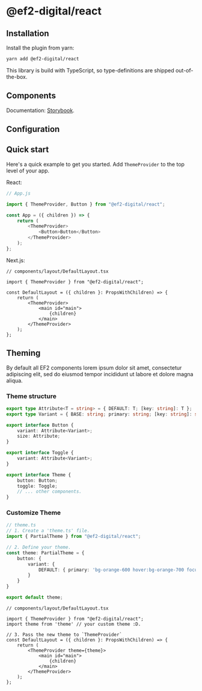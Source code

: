 # @ef2-digital/react

## Installation

Install the plugin from yarn:

```sh
yarn add @ef2-digital/react
```

This library is build with TypeScript, so type-definitions are shipped out-of-the-box.

## Components
Documentation: [Storybook](https://ef2-digital.github.io/react).

## Configuration

## Quick start
Here's a quick example to get you started. Add `ThemeProvider` to the top level of your app.

React:
```js
// App.js

import { ThemeProvider, Button } from "@ef2-digital/react";

const App = ({ children }) => {
    return (
        <ThemeProvider>
            <Button>Button</Button>
        </ThemeProvider>
    );
};
```

Next.js:
```tsx
// components/layout/DefaultLayout.tsx

import { ThemeProvider } from "@ef2-digital/react";

const DefaultLayout = ({ children }: PropsWithChildren) => {
    return (
        <ThemeProvider>
            <main id="main">
                {children}
            </main>
        </ThemeProvider>
    );
};
```

## Theming
By default all EF2 components lorem ipsum dolor sit amet, consectetur adipiscing elit, sed do eiusmod tempor incididunt ut labore et dolore magna aliqua.

### Theme structure
```typescript
export type Attribute<T = string> = { DEFAULT: T; [key: string]: T };
export type Variant = { BASE: string; primary: string; [key: string]: string };

export interface Button {
    variant: Attribute<Variant>;
    size: Attribute;
}

export interface Toggle {
    variant: Attribute<Variant>;
}

export interface Theme {
    button: Button;
    toggle: Toggle;
    // ... other components.
}
```

### Customize Theme
```ts
// theme.ts
// 1. Create a 'theme.ts' file.
import { PartialTheme } from "@ef2-digital/react";

// 2. Define your theme.
const theme: PartialTheme = {
    button: {
        variant: {
            DEFAULT: { primary: 'bg-orange-600 hover:bg-orange-700 focus:ring-orange-500' }
        }
    }
}

export default theme;
```
```tsx
// components/layout/DefaultLayout.tsx

import { ThemeProvider } from "@ef2-digital/react";
import theme from 'theme' // your custom theme :D.

// 3. Pass the new theme to `ThemeProvider`
const DefaultLayout = ({ children }: PropsWithChildren) => {
    return (
        <ThemeProvider theme={theme}>
            <main id="main">
                {children}
            </main>
        </ThemeProvider>
    );
};
```
